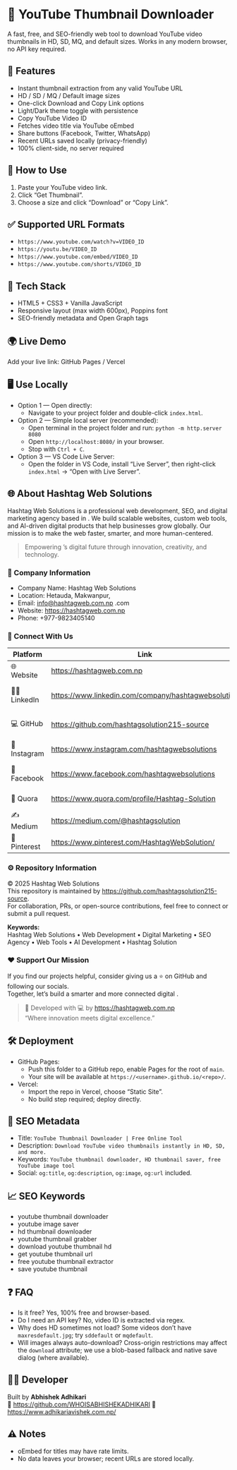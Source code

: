 # 🎯 YouTube Thumbnail Downloader

A fast, free, and SEO-friendly web tool to download YouTube video thumbnails in HD, SD, MQ, and default sizes. Works in any modern browser, no API key required.

## 🚀 Features
- Instant thumbnail extraction from any valid YouTube URL
- HD / SD / MQ / Default image sizes
- One-click Download and Copy Link options
- Light/Dark theme toggle with persistence
- Copy YouTube Video ID
- Fetches video title via YouTube oEmbed
- Share buttons (Facebook, Twitter, WhatsApp)
- Recent URLs saved locally (privacy-friendly)
- 100% client-side, no server required

## 🔧 How to Use
1. Paste your YouTube video link.
2. Click “Get Thumbnail”.
3. Choose a size and click “Download” or “Copy Link”.

## ✅ Supported URL Formats
- `https://www.youtube.com/watch?v=VIDEO_ID`
- `https://youtu.be/VIDEO_ID`
- `https://www.youtube.com/embed/VIDEO_ID`
- `https://www.youtube.com/shorts/VIDEO_ID`

## 🧠 Tech Stack
- HTML5 + CSS3 + Vanilla JavaScript
- Responsive layout (max width 600px), Poppins font
- SEO-friendly metadata and Open Graph tags

## 🌍 Live Demo
Add your live link: GitHub Pages / Vercel

## 🖥️ Use Locally
- Option 1 — Open directly:
  - Navigate to your project folder and double-click `index.html`.
- Option 2 — Simple local server (recommended):
  - Open terminal in the project folder and run: `python -m http.server 8080`
  - Open `http://localhost:8080/` in your browser.
  - Stop with `Ctrl + C`.
- Option 3 — VS Code Live Server:
  - Open the folder in VS Code, install “Live Server”, then right-click `index.html` → “Open with Live Server”.

## 🌐 About Hashtag Web Solutions 

Hashtag Web Solutions is a professional web development, SEO, and digital marketing agency based in . We build scalable websites, custom web tools, and AI-driven digital products that help businesses grow globally. Our mission is to make the web faster, smarter, and more human-centered.

> Empowering ’s digital future through innovation, creativity, and technology.

### 🏢 Company Information
- Company Name: Hashtag Web Solutions  
- Location: Hetauda, Makwanpur,  
- Email: info@hashtagweb.com.np .com  
- Website: https://hashtagweb.com.np  
- Phone: +977-9823405140

### 🔗 Connect With Us

| Platform | Link | Status |
|-----------|------|--------|
| 🌐 Website | https://hashtagweb.com.np | Official business site |
| 🧑‍💼 LinkedIn | https://www.linkedin.com/company/hashtagwebsolution | Verified company profile |
| 💻 GitHub | https://github.com/hashtagsolution215-source | Open-source projects |
| 📸 Instagram | https://www.instagram.com/hashtagwebsolutions | Portfolio & updates |
| 📘 Facebook | https://www.facebook.com/hashtagwebsolutions| Active business page |
| 🧠 Quora | https://www.quora.com/profile/Hashtag-Solution | Q&A contributions |
| ✍️ Medium | https://medium.com/@hashtagsolution | Articles & tech blogs |
| 📌 Pinterest | https://www.pinterest.com/HashtagWebSolution/ | Design inspirations |

### ⚙️ Repository Information
© 2025 Hashtag Web Solutions  
This repository is maintained by https://github.com/hashtagsolution215-source.  
For collaboration, PRs, or open-source contributions, feel free to connect or submit a pull request.

**Keywords:**  
Hashtag Web Solutions • Web Development • Digital Marketing • SEO Agency • Web Tools • AI Development • Hashtag Solution

### ❤️ Support Our Mission
If you find our projects helpful, consider giving us a ⭐ on GitHub and following our socials.  
Together, let’s build a smarter and more connected digital .

> 🚀 Developed with 💻 by https://hashtagweb.com.np  
> “Where innovation meets digital excellence.”

## 🛠 Deployment
- GitHub Pages:
  - Push this folder to a GitHub repo, enable Pages for the root of `main`.
  - Your site will be available at `https://<username>.github.io/<repo>/`.
- Vercel:
  - Import the repo in Vercel, choose “Static Site”.
  - No build step required; deploy directly.

## 🔎 SEO Metadata
- Title: `YouTube Thumbnail Downloader | Free Online Tool`
- Description: `Download YouTube video thumbnails instantly in HD, SD, and more.`
- Keywords: `YouTube thumbnail downloader, HD thumbnail saver, free YouTube image tool`
- Social: `og:title`, `og:description`, `og:image`, `og:url` included.

## 📈 SEO Keywords
- youtube thumbnail downloader
- youtube image saver
- hd thumbnail downloader
- youtube thumbnail grabber
- download youtube thumbnail hd
- get youtube thumbnail url
- free youtube thumbnail extractor
- save youtube thumbnail

## ❓ FAQ
- Is it free? Yes, 100% free and browser-based.
- Do I need an API key? No, video ID is extracted via regex.
- Why does HD sometimes not load? Some videos don’t have `maxresdefault.jpg`; try `sddefault` or `mqdefault`.
- Will images always auto-download? Cross-origin restrictions may affect the `download` attribute; we use a blob-based fallback and native save dialog (where available).

## 🧑‍💻 Developer
Built by **Abhishek Adhikari**  
🔗 https://github.com/WHOISABHISHEKADHIKARI
🔗 https://www.adhikariavishek.com.np/

## ⚠️ Notes
- oEmbed for titles may have rate limits.
- No data leaves your browser; recent URLs are stored locally.
